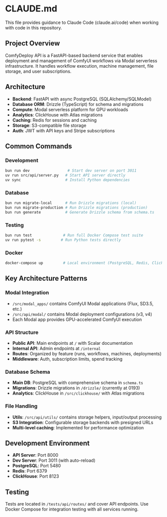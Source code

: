 # CLAUDE.md

This file provides guidance to Claude Code (claude.ai/code) when working with code in this repository.

## Project Overview

ComfyDeploy API is a FastAPI-based backend service that enables deployment and management of ComfyUI workflows via Modal serverless infrastructure. It handles workflow execution, machine management, file storage, and user subscriptions.

## Architecture

- **Backend**: FastAPI with async PostgreSQL (SQLAlchemy/SQLModel)
- **Database ORM**: Drizzle (TypeScript) for schema and migrations
- **Compute**: Modal serverless platform for GPU workloads
- **Analytics**: ClickHouse with Atlas migrations
- **Caching**: Redis for sessions and caching
- **Storage**: S3-compatible file storage
- **Auth**: JWT with API keys and Stripe subscriptions

## Common Commands

### Development
```bash
bun run dev                 # Start dev server on port 3011
uv run src/api/server.py   # Start API server directly
uv sync                    # Install Python dependencies
```

### Database
```bash
bun run migrate-local      # Run Drizzle migrations (local)
bun run migrate-production # Run Drizzle migrations (production)
bun run generate           # Generate Drizzle schema from schema.ts
```

### Testing
```bash
bun run test              # Run full Docker Compose test suite
uv run pytest -s         # Run Python tests directly
```

### Docker
```bash
docker-compose up         # Local environment (PostgreSQL, Redis, ClickHouse)
```

## Key Architecture Patterns

### Modal Integration
- `/src/modal_apps/` contains ComfyUI Modal applications (Flux, SD3.5, etc.)
- `/src/api/modal/` contains Modal deployment configurations (v3, v4)
- Each Modal app provides GPU-accelerated ComfyUI execution

### API Structure
- **Public API**: Main endpoints at `/` with Scalar documentation
- **Internal API**: Admin endpoints at `/internal`
- **Routes**: Organized by feature (runs, workflows, machines, deployments)
- **Middleware**: Auth, subscription limits, spend tracking

### Database Schema
- **Main DB**: PostgreSQL with comprehensive schema in `schema.ts`
- **Migrations**: Drizzle migrations in `/drizzle/` (currently at 0193)
- **Analytics**: ClickHouse in `/src/clickhouse/` with Atlas migrations

### File Handling
- **Utils**: `/src/api/utils/` contains storage helpers, input/output processing
- **S3 Integration**: Configurable storage backends with presigned URLs
- **Multi-level caching**: Implemented for performance optimization

## Development Environment

- **API Server**: Port 8000
- **Dev Server**: Port 3011 (with auto-reload)
- **PostgreSQL**: Port 5480
- **Redis**: Port 6379
- **ClickHouse**: Port 8123

## Testing

Tests are located in `/tests/api/routes/` and cover API endpoints. Use Docker Compose for integration testing with all services running.